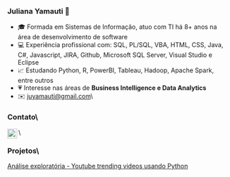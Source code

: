 ### Juliana Yamauti 👋

- 🎓 Formada em Sistemas de Informação, atuo com TI há 8+ anos na área de desenvolvimento de software
- 💻 Experiência profissional com: SQL, PL/SQL, VBA, HTML, CSS, Java, C#, Javascript, JIRA, Github, Microsoft SQL Server, Visual Studio e Eclipse
- 📈 Estudando Python, R, PowerBI, Tableau, Hadoop, Apache Spark, entre outros 
- 💗 Interesse nas áreas de **Business Intelligence e Data Analytics**
- ✉️ juyamauti@gmail.com\

### Contato\
[<img align="left" target="_blank" width="22px" src="https://www.flaticon.com/svg/static/icons/svg/61/61109.svg" />](https://www.linkedin.com/in/juliana-yamauti/)\

### Projetos\
[Análise exploratória - Youtube trending videos usando Python](https://github.com/juyamauti/YoutubeEDA/blob/main/Youtube_TrendingVideosEDA.ipynb)
